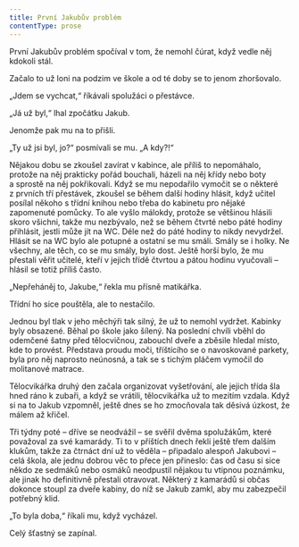 ```yaml
---
title: První Jakubův problém
contentType: prose
---
```


První Jakubův problém spočíval v tom, že nemohl čúrat, když vedle něj kdokoli stál.

  

Začalo to už loni na podzim ve škole a od té doby se to jenom zhoršovalo.

„Jdem se vychcat,“ říkávali spolužáci o přestávce.

„Já už byl,“ lhal zpočátku Jakub.

Jenomže pak mu na to přišli.

„Ty už jsi byl, jo?“ posmívali se mu. „A kdy?!“

Nějakou dobu se zkoušel zavírat v kabince, ale příliš to nepomáhalo, protože na něj prakticky pořád bouchali, házeli na něj křídy nebo boty a sprostě na něj pokřikovali. Když se mu nepodařilo vymočit se o některé z prvních tří přestávek, zkoušel se během další hodiny hlásit, když učitel posílal někoho s třídní knihou nebo třeba do kabinetu pro nějaké zapomenuté pomůcky. To ale vyšlo málokdy, protože se většinou hlásili skoro všichni, takže mu nezbývalo, než se během čtvrté nebo páté hodiny přihlásit, jestli může jít na WC. Déle než do páté hodiny to nikdy nevydržel. Hlásit se na WC bylo ale potupné a ostatní se mu smáli. Smály se i holky. Ne všechny, ale těch, co se mu smály, bylo dost. Ještě horší bylo, že mu přestali věřit učitelé, kteří v jejich třídě čtvrtou a pátou hodinu vyučovali – hlásil se totiž příliš často.

„Nepřeháněj to, Jakube,“ řekla mu přísně matikářka.

Třídní ho sice pouštěla, ale to nestačilo.

Jednou byl tlak v jeho měchýři tak silný, že už to nemohl vydržet. Kabinky byly obsazené. Běhal po škole jako šílený. Na poslední chvíli vběhl do odemčené šatny před tělocvičnou, zabouchl dveře a zběsile hledal místo, kde to provést. Představa proudu moči, tříštícího se o navoskované parkety, byla pro něj naprosto neúnosná, a tak se s tichým pláčem vymočil do molitanové matrace.

Tělocvikářka druhý den začala organizovat vyšetřování, ale jejich třída šla hned ráno k zubaři, a když se vrátili, tělocvikářka už to mezitím vzdala. Když si na to Jakub vzpomněl, ještě dnes se ho zmocňovala tak děsivá úzkost, že málem až křičel.

Tři týdny poté – dříve se neodvážil – se svěřil dvěma spolužákům, které považoval za své kamarády. Ti to v příštích dnech řekli ještě třem dalším klukům, takže za čtrnáct dní už to věděla – připadalo alespoň Jakubovi – celá škola, ale jednu dobrou věc to přece jen přineslo: čas od času si sice někdo ze sedmáků nebo osmáků neodpustil nějakou tu vtipnou poznámku, ale jinak ho definitivně přestali otravovat. Některý z kamarádů si občas dokonce stoupl za dveře kabiny, do níž se Jakub zamkl, aby mu zabezpečil potřebný klid.

„To byla doba,“ říkali mu, když vycházel.

Celý šťastný se zapínal.
